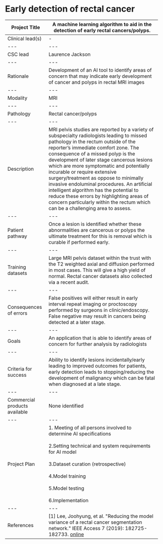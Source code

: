 # Early detection of rectal cancer

| Project Title | A machine learning algorithm to aid in the detection of early rectal cancers/polyps.  |
| --- | --- |
| Clinical lead(s) | - |
| --- | --- |
| CSC lead | Laurence Jackson |
| --- | --- |
| Rationale | Development of an AI tool to identify areas of concern that may indicate early development of cancer and polyps in rectal MRI images |
| --- | --- |
| Modality | MRI |
| --- | --- |
| Pathology | Rectal cancer/polyps |
| --- | --- |
| Description | MRI pelvis studies are reported by a variety of subspecialty radiologists leading to missed pathology in the rectum outside of the reporter’s immediate comfort zone. The consequence of a missed polyp is the development of later stage cancerous lesions which are more symptomatic and potentially incurable or require extensive surgery/treatment as oppose to minimally invasive endoluminal procedures. An artificial intelligent algorithm has the potential to reduce these errors by highlighting areas of concern particularly within the rectum which can be a challenging area to assess. |
| --- | --- |
| Patient pathway | Once a lesion is identified whether these abnormalities are cancerous or polyps the ultimate treatment for this is removal which is curable if performed early. |
| --- | --- |
| Training datasets | Large MRI pelvis dataset within the trust with the T2 weighted axial and diffusion performed in most cases. This will give a high yield of normal. Rectal cancer datasets also collected via a recent audit. |
| --- | --- |
| Consequences of errors | False positives will either result in early interval repeat imaging or proctoscopy performed by surgeons in clinic/endoscopy. False negative may result in cancers being detected at a later stage. |
| --- | --- |
| Goals | An application that is able to identify areas of concern for further analysis by radiologists |
| --- | --- |
| Criteria for success | Ability to identify lesions incidentally/early leading to improved outcomes for patients, early detection leads to stopping/reducing the development of malignancy which can be fatal when diagnosed at a late stage. |
| --- | --- |
| Commercial products available | None identified |
| --- | --- |
| Project Plan | 1.	Meeting of all persons involved to determine AI specifications <br><br> 2.Setting technical and system requirements for AI model <br><br> 3.Dataset curation (retrospective) <br><br> 4.Model training <br><br> 5.Model testing <br><br> 6.Implementation |
| --- | --- |
| References | [1] Lee, Joohyung, et al. "Reducing the model variance of a rectal cancer segmentation network." IEEE Access 7 (2019): 182725-182733. [online](https://arxiv.org/pdf/1901.07213.pdf) |